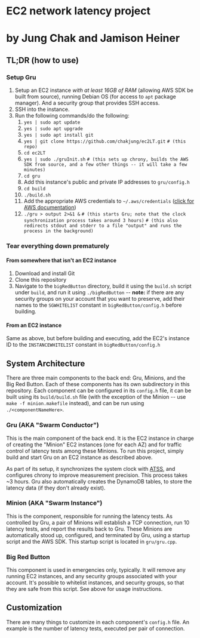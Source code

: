 # EC2 network latency project
# by Jung Chak and Jamison Heiner

## TL;DR (how to use)

### Setup Gru

1.  Setup an EC2 instance _with at least 16GB of RAM_ (allowing AWS SDK be built from source), running Debian OS (for access to `apt` package manager). And a security group that provides SSH access.
2.  SSH into the instance.
3.  Run the following commands/do the following:
    1.  `yes | sudo apt update`
    2.  `yes | sudo apt upgrade`
    3.  `yes | sudo apt install git`
    4.  `yes | git clone https://github.com/chakjung/ec2LT.git`
        `# (this repo)`
    5.  `cd ec2LT`
    6.  `yes | sudo ./gruInit.sh`
        `# (this sets up chrony, builds the AWS SDK from source, and a few other things -- it will take a few minutes)`
    7.  `cd gru`
    8.  Add this instance's public and private IP addresses to `gru/config.h`
    9.  `cd build`
    10. `./build.sh`
    11. Add the appropriate AWS credentials to `~/.aws/credentials` ([click for AWS documentation](https://docs.aws.amazon.com/cli/latest/userguide/cli-configure-files.html))
    12. `./gru > output 2>&1 &`
        `# (this starts Gru; note that the clock synchronization process takes around 3 hours)`
        `# (this also redirects stdout and stderr to a file "output" and runs the process in the background)`

### Tear everything down prematurely

#### From somewhere that isn't an EC2 instance

1. Download and install Git
2. Clone this repository
3. Navigate to the `bigRedButton` directory, build it using the `build.sh` script under `build`, and run it using `./bigRedButton` -- **note:** if there are any security groups on your account that you want to preserve, add their names to the `SGWHITELIST` constant in `bigRedButton/config.h` before building.

#### From an EC2 instance

Same as above, but before building and executing, add the EC2's instance ID to the `INSTANCEWHITELIST` constant in `bigRedButton/config.h`

## System Architecture

There are three main components to the back end: Gru, Minions, and the Big Red Button. Each of these components has its own subdirectory in this repository. Each component can be configured in its `config.h` file, it can be built using its `build/build.sh` file (with the exception of the Minion -- use `make -f minion.makefile` instead), and can be run using `./<componentNameHere>`.

### Gru (AKA "Swarm Conductor")

This is the main component of the back end. It is the EC2 instance in charge of creating the "Minion" EC2 instances (one for each AZ) and for traffic control of latency tests among these Minions. To run this project, simply build and start Gru on an EC2 instance as described above.

As part of its setup, it synchronizes the system clock with [ATSS](https://aws.amazon.com/about-aws/whats-new/2017/11/introducing-the-amazon-time-sync-service/), and configures chrony to improve measurement precision. This process takes ~3 hours. Gru also automatically creates the DynamoDB tables, to store the latency data (if they don't already exist).

### Minion (AKA "Swarm Instance")

This is the component, responsible for running the latency tests. As controlled by Gru, a pair of Minions will establish a TCP connection, run 10 latency tests, and report the results back to Gru. These Minions are automatically stood up, configured, and terminated by Gru, using a startup script and the AWS SDK. This startup script is located in `gru/gru.cpp`.

### Big Red Button

This component is used in emergencies only, typically. It will remove any running EC2 instances, and any security groups associated with your account. It's possible to whitelist instances, and security groups, so that they are safe from this script. See above for usage instructions.

## Customization

There are many things to customize in each component's `config.h` file.
An example is the number of latency tests, executed per pair of connection.
